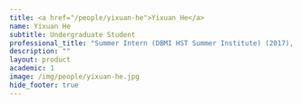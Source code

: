 ```yaml
---
title: <a href="/people/yixuan-he">Yixuan He</a>
name: Yixuan He
subtitle: Undergraduate Student
professional_title: "Summer Intern (DBMI HST Summer Institute) (2017), Undergraduate student at Dartmouth University, Biology and Math"  # Joined professional titles
description: ""
layout: product
academic: 1
image: /img/people/yixuan-he.jpg
hide_footer: true
---
```

